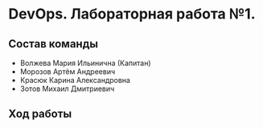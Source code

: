 # DevOps. Лабораторная работа №1.
## Состав команды
- Волжева Мария Ильинична (Капитан)
- Морозов Артём Андреевич
- Красюк Карина Александровна
- Зотов Михаил Дмитриевич
## Ход работы
